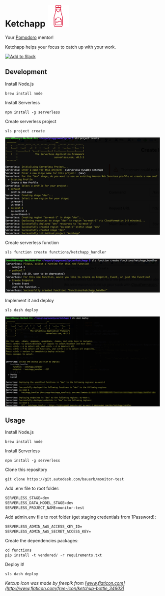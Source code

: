 # Ketchapp <img src="./assets/food.png" style="width: 70px;"/>
Your [Pomodoro](http://pomodorotechnique.com/) mentor! 


Ketchapp helps your focus to catch up with your work.

<a href="https://slack.com/oauth/authorize?scope=incoming-webhook,commands&client_id=2778138625.38014984439"><img alt="Add to Slack" height="40" width="139" src="https://platform.slack-edge.com/img/add_to_slack.png" srcset="https://platform.slack-edge.com/img/add_to_slack.png 1x, https://platform.slack-edge.com/img/add_to_slack@2x.png 2x" /></a>

## Development
Install Node.js

	brew install node

Install Serverless

	npm install -g serverless
	
Create serverless project
	
	sls project create
	
![](./assets/ketchapp1.jpg)

Create serverless function
	
	sls function create functions/ketchapp_handler
![](./assets/ketchapp2.jpg)

Implement it and deploy

	sls dash deploy
![](./assets/ketchapp3.jpg)



## Usage
Install Node.js

	brew install node

Install Serverless

	npm install -g serverless

Clone this repository

	git clone https://git.autodesk.com/bauerb/monitor-test

Add .env file to root folder:

```
SERVERLESS_STAGE=dev
SERVERLESS_DATA_MODEL_STAGE=dev
SERVERLESS_PROJECT_NAME=monitor-test
```

Add admin.env file to root folder (get staging credentials from 1Password):

```
SERVERLESS_ADMIN_AWS_ACCESS_KEY_ID=
SERVERLESS_ADMIN_AWS_SECRET_ACCESS_KEY=
```


Create the dependencies packages:

```
cd functions
pip install -t vendored/ -r requirements.txt
```

Deploy it!

	sls dash deploy





*Ketcup icon was made by freepik from [www.flaticon.com](http://www.flaticon.com/free-icon/ketchup-bottle_34603)*
